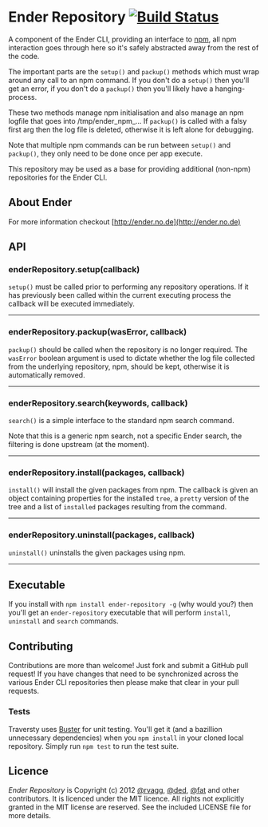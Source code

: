 # Ender Repository [![Build Status](https://secure.travis-ci.org/ender-js/ender-repository.png)](http://travis-ci.org/ender-js/ender-repository)

A component of the Ender CLI, providing an interface to [npm](http://npmjs.org/), all npm interaction goes through here so it's safely abstracted away from the rest of the code.

The important parts are the `setup()` and `packup()` methods which must wrap around any call to an npm command. If you don't do a `setup()` then you'll get an error, if you don't do a `packup()` then you'll likely have a hanging-process.

These two methods manage npm initialisation and also manage an npm logfile that goes into /tmp/ender_npm_... If `packup()` is called with a falsy first arg then the log file is deleted, otherwise it is left alone for debugging.

Note that multiple npm commands can be run between `setup()` and `packup()`, they only need to be done once per app execute.

This repository may be used as a base for providing additional (non-npm) repositories for the Ender CLI.

## About Ender

For more information checkout [http://ender.no.de](http://ender.no.de)

## API

### enderRepository.setup(callback)
`setup()` must be called prior to performing any repository operations. If it has previously been called within the current executing process the callback will be executed immediately.

-------------------------

### enderRepository.packup(wasError, callback)
`packup()` should be called when the repository is no longer required. The `wasError` boolean argument is used to dictate whether the log file collected from the underlying repository, npm, should be kept, otherwise it is automatically removed.

-------------------------

### enderRepository.search(keywords, callback)
`search()` is a simple interface to the standard npm search command.

Note that this is a generic npm search, not a specific Ender search, the filtering is done upstream (at the moment).

-------------------------

### enderRepository.install(packages, callback)
`install()` will install the given packages from npm. The callback is given an object containing properties for the installed `tree`, a `pretty` version of the tree and a list of `installed` packages resulting from the command.

-------------------------

### enderRepository.uninstall(packages, callback)
`uninstall()` uninstalls the given packages using npm.

-------------------------

## Executable

If you install with `npm install ender-repository -g` (why would you?) then you'll get an `ender-repository` executable that will perform `install`, `uninstall` and `search` commands.

## Contributing

Contributions are more than welcome! Just fork and submit a GitHub pull request! If you have changes that need to be synchronized across the various Ender CLI repositories then please make that clear in your pull requests.

### Tests

Traversty uses [Buster](http://busterjs.org) for unit testing. You'll get it (and a bazillion unnecessary dependencies) when you `npm install` in your cloned local repository. Simply run `npm test` to run the test suite.

## Licence

*Ender Repository* is Copyright (c) 2012 [@rvagg](https://github.com/rvagg), [@ded](https://github.com/ded), [@fat](https://github.com/fat) and other contributors. It is licenced under the MIT licence. All rights not explicitly granted in the MIT license are reserved. See the included LICENSE file for more details.